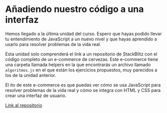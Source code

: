# Añadiendo nuestro código a una interfaz

Hemos llegado a la última unidad del curso. Espero que hayas podido llevar tu entendimiento de JavaScript a un nuevo nivel y que hayas aprendido a usarlo para resolver problemas de la vida real.

Esta unidad solo comprenderá el link a un repositorio de 
StackBlitz con el código completo de un e-commerce de cervezas. Este e-commerce tiene una carpeta llamada helpers en la que encontrarás un archivo llamado `algoritmos.js` en el que están los ejercicios propuestos, muy parecidos a los de la unidad anterior. 

El ito de este e-commerce es que puedas ver cómo se usa JavaScript para resolver problemas de la vida real y cómo se integra con HTML y CSS para crear una interfaz de usuario.

[Link al repositorio](https://stackblitz.com/edit/react-wqvxoz?file=src%2Futils%2Falgoritmos.js)
